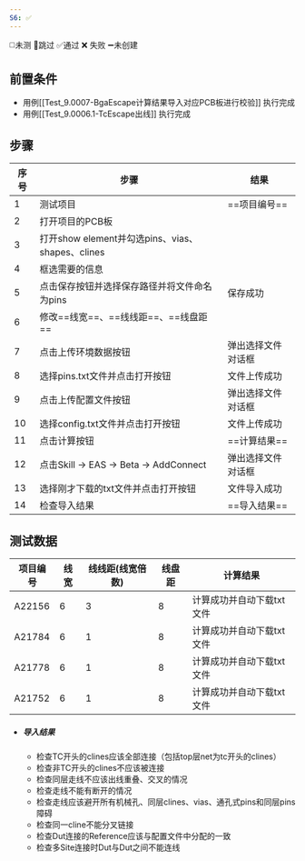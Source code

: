 ```yaml
---
S6: ✅
---
```

◻️未测    🚫跳过     ✅通过    ❌ 失败    ➖未创建

## 前置条件

- 用例[[Test_9.0007-BgaEscape计算结果导入对应PCB板进行校验]] 执行完成
- 用例[[Test_9.0006.1-TcEscape出线]] 执行完成

## 步骤

| 序号  | 步骤                                       | 结果        |
| --- | ---------------------------------------- | --------- |
| 1   | 测试项目                                     | ==项目编号==  |
| 2   | 打开项目的PCB板                                |           |
| 3   | 打开show element并勾选pins、vias、shapes、clines |           |
| 4   | 框选需要的信息                                  |           |
| 5   | 点击保存按钮并选择保存路径并将文件命名为pins                 | 保存成功      |
| 6   | 修改==线宽==、==线线距==、==线盘距==                 |           |
| 7   | 点击上传环境数据按钮                               | 弹出选择文件对话框 |
| 8   | 选择pins.txt文件并点击打开按钮                      | 文件上传成功    |
| 9   | 点击上传配置文件按钮                               | 弹出选择文件对话框 |
| 10  | 选择config.txt文件并点击打开按钮                    | 文件上传成功    |
| 11  | 点击计算按钮                                   | ==计算结果==  |
| 12  | 点击Skill -> EAS -> Beta -> AddConnect     | 弹出选择文件对话框 |
| 13  | 选择刚才下载的txt文件并点击打开按钮                      | 文件导入成功    |
| 14  | 检查导入结果                                   | ==导入结果==  |

## 测试数据

| 项目编号   | 线宽  | 线线距(线宽倍数) | 线盘距 | 计算结果           |
| ------ | --- | --------- | --- | -------------- |
| A22156 | 6   | 3         | 8   | 计算成功并自动下载txt文件 |
| A21784 | 6   | 1         | 8   | 计算成功并自动下载txt文件 |
| A21778 | 6   | 1         | 8   | 计算成功并自动下载txt文件 |
| A21752 | 6   | 1         | 8   | 计算成功并自动下载txt文件 |


- ##### 导入结果
	- 检查TC开头的clines应该全部连接（包括top层net为tc开头的clines）
	- 检查非TC开头的clines不应该被连接
	- 检查同层走线不应该出线重叠、交叉的情况
	- 检查走线不能有断开的情况
	- 检查走线应该避开所有机械孔、同层clines、vias、通孔式pins和同层pins障碍
	- 检查同一cline不能分叉链接
	- 检查Dut连接的Reference应该与配置文件中分配的一致
	- 检查多Site连接时Dut与Dut之间不能连线
